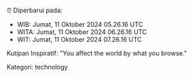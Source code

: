 ⏰ Diperbarui pada:
- WIB: Jumat, 11 Oktober 2024 05.26.16 UTC
- WITA: Jumat, 11 Oktober 2024 06.26.16 UTC
- WIT: Jumat, 11 Oktober 2024 07.26.16 UTC

Kutipan Inspiratif:
"You affect the world by what you browse."


Kategori: technology

